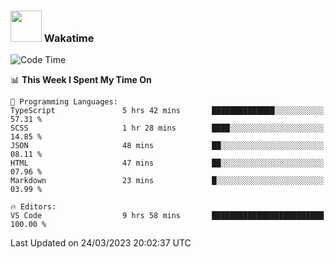 ### <img src="https://media.giphy.com/media/VgCDAzcKvsR6OM0uWg/giphy.gif" width="50"> Wakatime

  <!--START_SECTION:waka-->
![Code Time](http://img.shields.io/badge/Code%20Time-1%2C334%20hrs%2059%20mins-blue)

📊 **This Week I Spent My Time On** 

```text
💬 Programming Languages: 
TypeScript               5 hrs 42 mins       ██████████████░░░░░░░░░░░   57.31 % 
SCSS                     1 hr 28 mins        ████░░░░░░░░░░░░░░░░░░░░░   14.85 % 
JSON                     48 mins             ██░░░░░░░░░░░░░░░░░░░░░░░   08.11 % 
HTML                     47 mins             ██░░░░░░░░░░░░░░░░░░░░░░░   07.96 % 
Markdown                 23 mins             █░░░░░░░░░░░░░░░░░░░░░░░░   03.99 % 

🔥 Editors: 
VS Code                  9 hrs 58 mins       █████████████████████████   100.00 % 
```


 Last Updated on 24/03/2023 20:02:37 UTC
<!--END_SECTION:waka-->
